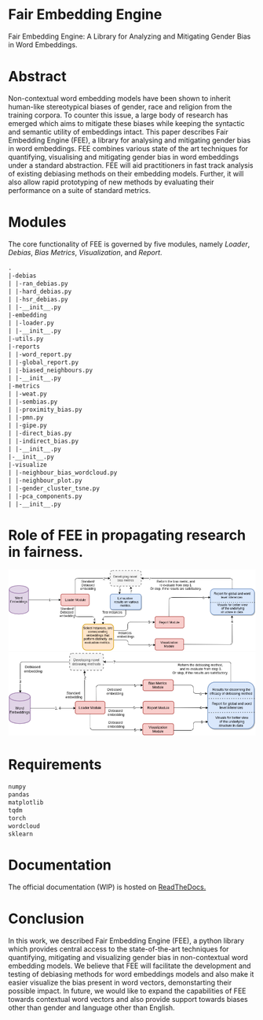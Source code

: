 # Fair Embedding Engine
Fair Embedding Engine: A Library for Analyzing and Mitigating Gender Bias in Word Embeddings.


# Abstract
Non-contextual word embedding models have been shown to inherit human-like stereotypical biases of gender, race and religion from the training corpora. To counter this issue, a large body of research has emerged which aims to mitigate these biases while keeping the syntactic and semantic utility of embeddings intact. This paper describes Fair Embedding Engine (FEE), a library for analysing and mitigating gender bias in word embeddings. FEE combines various state of the art techniques for quantifying, visualising and mitigating gender bias in word embeddings under a standard abstraction. FEE will aid practitioners in fast track analysis of existing debiasing methods on their embedding models. Further, it will also allow rapid prototyping of new methods by evaluating their performance on a suite of standard metrics. 

# Modules
 The core functionality of FEE is governed by five modules, namely *Loader*, *Debias*, *Bias Metrics*, *Visualization*, and *Report*. 

 ```
 .
 |-debias
 | |-ran_debias.py
 | |-hard_debias.py
 | |-hsr_debias.py
 | |-__init__.py
 |-embedding
 | |-loader.py
 | |-__init__.py
 |-utils.py
 |-reports
 | |-word_report.py
 | |-global_report.py
 | |-biased_neighbours.py
 | |-__init__.py
 |-metrics
 | |-weat.py
 | |-sembias.py
 | |-proximity_bias.py
 | |-pmn.py
 | |-gipe.py
 | |-direct_bias.py
 | |-indirect_bias.py
 | |-__init__.py
 |-__init__.py
 |-visualize
 | |-neighbour_bias_wordcloud.py
 | |-neighbour_plot.py
 | |-gender_cluster_tsne.py
 | |-pca_components.py
 | |-__init__.py
```

# Role of FEE in propagating research in fairness.
![Dev metrics](assets/dev1.png "Title")
![Dev debiasing procedures](assets/dev2.png "Title")

# Requirements
```
numpy
pandas
matplotlib
tqdm
torch
wordcloud
sklearn
```

# Documentation
The official documentation (WIP) is hosted on [ReadTheDocs.](https://fair-embedding-engine.readthedocs.io/en/latest/)


# Conclusion
In this work, we described Fair Embedding Engine (FEE), a python library which provides central access to the state-of-the-art  techniques for quantifying, mitigating and visualizing gender bias in non-contextual word embedding models. We believe that FEE will facilitate the development and testing of debiasing methods for word embeddings models and also make it easier visualize the bias present in word vectors, demonstarting their possible impact. In future, we would like to expand the capabilities of FEE towards contextual word vectors and also provide support towards biases other than gender and language other than English.
